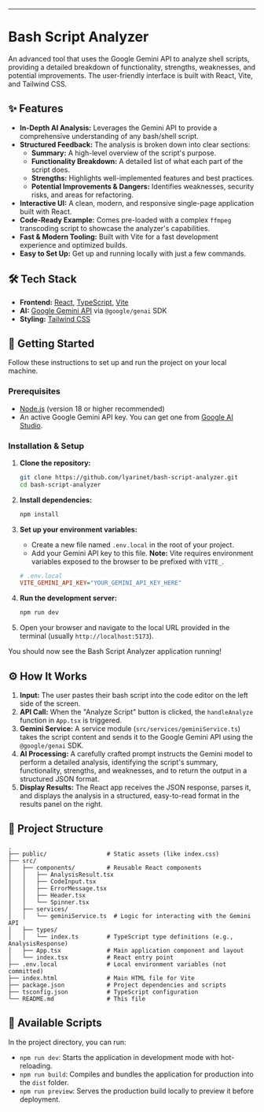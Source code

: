 

---

# Bash Script Analyzer

An advanced tool that uses the Google Gemini API to analyze shell scripts, providing a detailed breakdown of functionality, strengths, weaknesses, and potential improvements. The user-friendly interface is built with React, Vite, and Tailwind CSS.



## ✨ Features

-   **In-Depth AI Analysis:** Leverages the Gemini API to provide a comprehensive understanding of any bash/shell script.
-   **Structured Feedback:** The analysis is broken down into clear sections:
    -   **Summary:** A high-level overview of the script's purpose.
    -   **Functionality Breakdown:** A detailed list of what each part of the script does.
    -   **Strengths:** Highlights well-implemented features and best practices.
    -   **Potential Improvements & Dangers:** Identifies weaknesses, security risks, and areas for refactoring.
-   **Interactive UI:** A clean, modern, and responsive single-page application built with React.
-   **Code-Ready Example:** Comes pre-loaded with a complex `ffmpeg` transcoding script to showcase the analyzer's capabilities.
-   **Fast & Modern Tooling:** Built with Vite for a fast development experience and optimized builds.
-   **Easy to Set Up:** Get up and running locally with just a few commands.

## 🛠️ Tech Stack

-   **Frontend:** [React](https://react.dev/), [TypeScript](https://www.typescriptlang.org/), [Vite](https://vitejs.dev/)
-   **AI:** [Google Gemini API](https://ai.google.dev/) via `@google/genai` SDK
-   **Styling:** [Tailwind CSS](https://tailwindcss.com/)

## 🚀 Getting Started

Follow these instructions to set up and run the project on your local machine.

### Prerequisites

-   [Node.js](https://nodejs.org/) (version 18 or higher recommended)
-   An active Google Gemini API key. You can get one from [Google AI Studio](https://aistudio.google.com/app/apikey).

### Installation & Setup

1.  **Clone the repository:**
    ```bash
    git clone https://github.com/lyarinet/bash-script-analyzer.git
    cd bash-script-analyzer
    ```

2.  **Install dependencies:**
    ```bash
    npm install
    ```

3.  **Set up your environment variables:**
    -   Create a new file named `.env.local` in the root of your project.
    -   Add your Gemini API key to this file. **Note:** Vite requires environment variables exposed to the browser to be prefixed with `VITE_`.

    ```ini
    # .env.local
    VITE_GEMINI_API_KEY="YOUR_GEMINI_API_KEY_HERE"
    ```

4.  **Run the development server:**
    ```bash
    npm run dev
    ```

5.  Open your browser and navigate to the local URL provided in the terminal (usually `http://localhost:5173`).

You should now see the Bash Script Analyzer application running!

## ⚙️ How It Works

1.  **Input:** The user pastes their bash script into the code editor on the left side of the screen.
2.  **API Call:** When the "Analyze Script" button is clicked, the `handleAnalyze` function in `App.tsx` is triggered.
3.  **Gemini Service:** A service module (`src/services/geminiService.ts`) takes the script content and sends it to the Google Gemini API using the `@google/genai` SDK.
4.  **AI Processing:** A carefully crafted prompt instructs the Gemini model to perform a detailed analysis, identifying the script's summary, functionality, strengths, and weaknesses, and to return the output in a structured JSON format.
5.  **Display Results:** The React app receives the JSON response, parses it, and displays the analysis in a structured, easy-to-read format in the results panel on the right.

## 📁 Project Structure

```
.
├── public/                 # Static assets (like index.css)
├── src/
│   ├── components/         # Reusable React components
│   │   ├── AnalysisResult.tsx
│   │   ├── CodeInput.tsx
│   │   ├── ErrorMessage.tsx
│   │   ├── Header.tsx
│   │   └── Spinner.tsx
│   ├── services/
│   │   └── geminiService.ts  # Logic for interacting with the Gemini API
│   ├── types/
│   │   └── index.ts        # TypeScript type definitions (e.g., AnalysisResponse)
│   ├── App.tsx             # Main application component and layout
│   └── index.tsx           # React entry point
├── .env.local              # Local environment variables (not committed)
├── index.html              # Main HTML file for Vite
├── package.json            # Project dependencies and scripts
├── tsconfig.json           # TypeScript configuration
└── README.md               # This file
```

## 📜 Available Scripts

In the project directory, you can run:

-   `npm run dev`: Starts the application in development mode with hot-reloading.
-   `npm run build`: Compiles and bundles the application for production into the `dist` folder.
-   `npm run preview`: Serves the production build locally to preview it before deployment.
